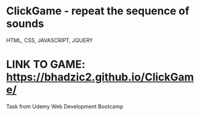 # ClickGame - repeat the sequence of sounds
HTML, CSS, JAVASCRIPT, JQUERY 
# LINK TO GAME:  https://bhadzic2.github.io/ClickGame/
Task from Udemy Web Development Bootcamp
